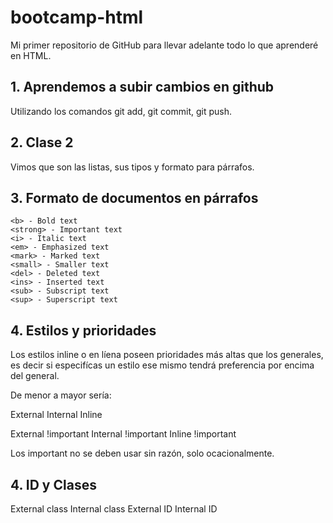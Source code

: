 # bootcamp-html

Mi primer repositorio de GitHub para llevar adelante todo lo que aprenderé en HTML.


## 1. Aprendemos a subir cambios en github

Utilizando los comandos git add, git commit, git push.

## 2. Clase 2

Vimos que son las listas, sus tipos y formato para párrafos.

## 3. Formato de documentos en párrafos

    <b> - Bold text
    <strong> - Important text
    <i> - Italic text
    <em> - Emphasized text
    <mark> - Marked text
    <small> - Smaller text
    <del> - Deleted text
    <ins> - Inserted text
    <sub> - Subscript text
    <sup> - Superscript text

## 4. Estilos y prioridades
 
Los estilos inline o en líena poseen prioridades más altas que los generales, es decir si especifícas un estilo ese mismo tendrá preferencia por encima del general.

De menor a mayor sería:

External
Internal
Inline

External !important
Internal !important
Inline !important

Los important no se deben usar sin razón, solo ocacionalmente.

## 4. ID y Clases

External class
Internal class
External ID
Internal ID